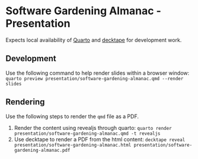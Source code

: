 # Software Gardening Almanac - Presentation

Expects local availability of [Quarto](https://quarto.org/docs/) and [decktape](https://github.com/astefanutti/decktape) for development work.

## Development

Use the following command to help render slides within a browser window:
`quarto preview presentation/software-gardening-almanac.qmd --render slides`

## Rendering

Use the following steps to render the `qmd` file as a PDF.

1. Render the content using revealjs through quarto: `quarto render presentation/software-gardening-almanac.qmd -t revealjs`
2. Use decktape to render a PDF from the html content: `decktape reveal presentation/software-gardening-almanac.html presentation/software-gardening-almanac.pdf`
